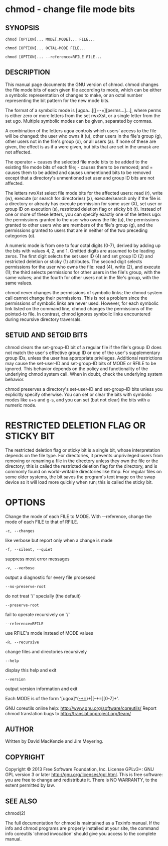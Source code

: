 # chmod - change file mode bits

## SYNOPSIS

`chmod [OPTION]... MODE[,MODE]... FILE...`

`chmod [OPTION]... OCTAL-MODE FILE...`

`chmod [OPTION]... --reference=RFILE FILE...`

## DESCRIPTION

This manual page documents the GNU version of chmod. chmod changes the file mode bits of each given file according to mode, which can be either a symbolic representation of changes to make, or an octal number representing the bit pattern for the new mode bits.

The format of a symbolic mode is [ugoa...][[+-=][perms...]...], where perms is either zero or more letters from the set rwxXst, or a single letter from the set ugo. Multiple symbolic modes can be given, separated by commas.

A combination of the letters ugoa controls which users' access to the file will be changed: the user who owns it (u), other users in the file's group (g), other users not in the file's group (o), or all users (a). If none of these are given, the effect is as if a were given, but bits that are set in the umask are not affected.

The operator + causes the selected file mode bits to be added to the existing file mode bits of each file; - causes them to be removed; and = causes them to be added and causes unmentioned bits to be removed except that a directory's unmentioned set user and group ID bits are not affected.

The letters rwxXst select file mode bits for the affected users: read (r), write (w), execute (or search for directories) (x), execute/search only if the file is a directory or already has execute permission for some user (X), set user or group ID on execution (s), restricted deletion flag or sticky bit (t). Instead of one or more of these letters, you can specify exactly one of the letters ugo: the permissions granted to the user who owns the file (u), the permissions granted to other users who are members of the file's group (g), and the permissions granted to users that are in neither of the two preceding categories (o).

A numeric mode is from one to four octal digits (0-7), derived by adding up the bits with values 4, 2, and 1. Omitted digits are assumed to be leading zeros. The first digit selects the set user ID (4) and set group ID (2) and restricted deletion or sticky (1) attributes. The second digit selects permissions for the user who owns the file: read (4), write (2), and execute (1); the third selects permissions for other users in the file's group, with the same values; and the fourth for other users not in the file's group, with the same values.

chmod never changes the permissions of symbolic links; the chmod system call cannot change their permissions. This is not a problem since the permissions of symbolic links are never used. However, for each symbolic link listed on the command line, chmod changes the permissions of the pointed-to file. In contrast, chmod ignores symbolic links encountered during recursive directory traversals.

## SETUID AND SETGID BITS

chmod clears the set-group-ID bit of a regular file if the file's group ID does not match the user's effective group ID or one of the user's supplementary group IDs, unless the user has appropriate privileges. Additional restrictions may cause the set-user-ID and set-group-ID bits of MODE or RFILE to be ignored. This behavior depends on the policy and functionality of the underlying chmod system call. When in doubt, check the underlying system behavior.

chmod preserves a directory's set-user-ID and set-group-ID bits unless you explicitly specify otherwise. You can set or clear the bits with symbolic modes like u+s and g-s, and you can set (but not clear) the bits with a numeric mode.


# RESTRICTED DELETION FLAG OR STICKY BIT

The restricted deletion flag or sticky bit is a single bit, whose interpretation depends on the file type. For directories, it prevents unprivileged users from removing or renaming a file in the directory unless they own the file or the directory; this is called the restricted deletion flag for the directory, and is commonly found on world-writable directories like /tmp. For regular files on some older systems, the bit saves the program's text image on the swap device so it will load more quickly when run; this is called the sticky bit.

# OPTIONS

Change the mode of each FILE to MODE. With --reference, change the mode of each FILE to that of RFILE.

`-c, --changes`

like verbose but report only when a change is made

`-f, --silent, --quiet`

suppress most error messages

`-v, --verbose`

output a diagnostic for every file processed

`--no-preserve-root`

do not treat '/' specially (the default)

`--preserve-root`

fail to operate recursively on '/'

`--reference=RFILE`

use RFILE's mode instead of MODE values

`-R, --recursive`

change files and directories recursively

`--help`

display this help and exit

`--version`

output version information and exit

Each MODE is of the form '[ugoa]*([-+=]([rwxXst]*|[ugo]))+|[-+=][0-7]+'.

GNU coreutils online help: <http://www.gnu.org/software/coreutils/> Report chmod translation bugs to <http://translationproject.org/team/>

## AUTHOR

Written by David MacKenzie and Jim Meyering.

## COPYRIGHT

Copyright © 2013 Free Software Foundation, Inc. License GPLv3+: GNU GPL version 3 or later <http://gnu.org/licenses/gpl.html>. This is free software: you are free to change and redistribute it. There is NO WARRANTY, to the extent permitted by law.

## SEE ALSO

chmod(2)

The full documentation for chmod is maintained as a Texinfo manual. If the info and chmod programs are properly installed at your site, the command info coreutils 'chmod invocation' should give you access to the complete manual.